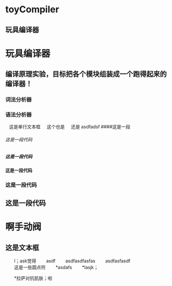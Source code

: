 # toyCompiler
玩具编译器
---------
玩具编译器
=========
编译原理实验，目标把各个模块组装成一个跑得起来的编译器！
--------------------------------------------------
### 词法分析器
### 语法分析器
    这是单行文本框
     这个也是
     还是
     asdfadsf
####这是一段

###### 这是一段代码
##### 这是一段代码
#### 这是一段代码
### 这是一段代码
## 这是一段代码
# 啊手动阀
## 这是文本框
        l；ask觉得
        asdf
        asdfasdfasfas
        asdfasfasdf        
        这是一些圆点符
        *asdafs
        *lasjk；
        
        *拉萨对抗肌肤；啦     




